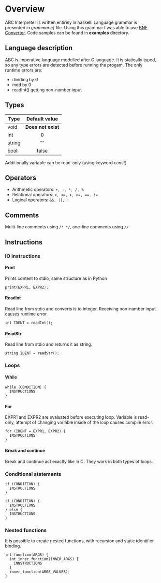 # Overview
ABC Interpreter is written entirely in haskell. Language grammar is presented in *grammar.cf* file. Using this grammar I was able to use [BNF Converter](https://bnfc.digitalgrammars.com/). Code samples can be found in **examples** directory.
## Language description
ABC is imperative language modelled after C language. It is statically typed, so any type errors are detected before running the progam. The only runtime errors are:
- dividing by 0
- mod by 0
- readInt() getting non-number input
## Types
| **Type** | **Default value**  |
|----------|:------------------:|
| void     | **Does not exist** |
| int      | 0                  |
| string   | ""                 |
| bool     | false              |
Additionally variable can be read-only (using keyword *const*).

## Operators
- Arithmetic operators: `+, -, *, /, %`
- Relational operators: `<, <=, >, >=, ==, !=`
- Logical operators: `&&, ||, !`

## Comments
Multi-line comments using `/* */`, one-line comments using `//`

## Instructions
### IO instructions
#### Print
Prints content to stdio, same structure as in Python
```
print(EXPR1, EXPR2);
```
#### ReadInt
Read line from stdio and converts is to integer. Receiving non-number input causes runtime error.
```
int IDENT = readInt();
```
#### ReadStr
Read line from stdio and returns it as string.
```
string IDENT = readStr();
```
### Loops
#### While
```
while (CONDITION) {
  INSTRUCTIONS
}
```
#### For
EXPR1 and EXPR2 are evaluated before executing loop. Variable is read-only, attempt of changing variable inside of the loop causes compile error.
```
for (IDENT = EXPR1, EXPR2) {
  INSTRUCTIONS
}
```
#### Break and continue
Break and continue act exactly like in C. They work in both types of loops.

### Conditional statements
```
if (CONDITION) {
  INSTRUCTIONS
}

if (CONDITION) {
  INSTRUCTIONS
} else {
  INSTRUCTIONS
}
```

### Nested functions
It is possible to create nested functions, with recursion and static identifier binding.
```
int function(ARGS) {
  int inner_function(INNER_ARGS) {
    INNSTRUCTIONS
  }
  inner_function(ARGS_VALUES);
}
```
